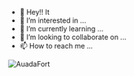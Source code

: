 - 👋 Hey!! It
- 👀 I’m interested in ...
- 🌱 I’m currently learning ...
- 💞️ I’m looking to collaborate on ...
- 📫 How to reach me ...

<!---
parveen11498/parveen11498 is a ✨ special ✨ repository because its `README.md` (this file) appears on your GitHub profile.
You can click the Preview link to take a look at your changes.
--->
![AuadaFort](https://user-images.githubusercontent.com/58837691/196395669-f640a3e4-3426-48f5-823c-75b0aed78eac.jpeg)
